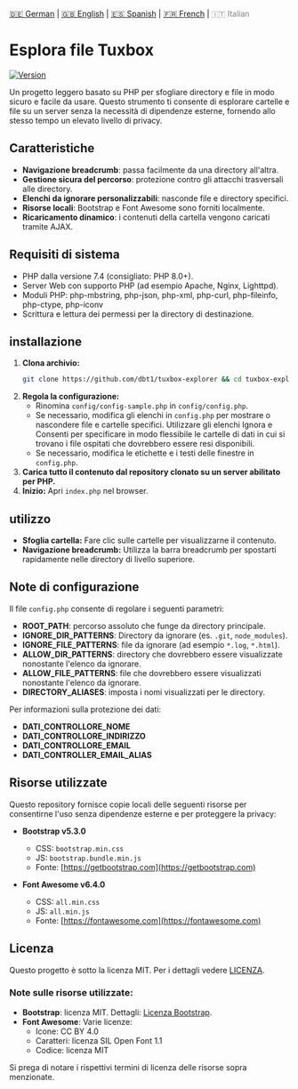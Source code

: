 <!-- LANGUAGE_LINKS_START -->
[🇩🇪 German](README_de.md) | [🇬🇧 English](README_en.md) | [🇪🇸 Spanish](README_es.md) | [🇫🇷 French](README_fr.md) | <span style="color: grey;">🇮🇹 Italian</span>
<!-- LANGUAGE_LINKS_END -->


# Esplora file Tuxbox

[![Version](https://img.shields.io/badge/version-0.1.0-blue.svg)](https://github.com/dbt1/tuxbox-explorer)

Un progetto leggero basato su PHP per sfogliare directory e file in modo sicuro e facile da usare. Questo strumento ti consente di esplorare cartelle e file su un server senza la necessità di dipendenze esterne, fornendo allo stesso tempo un elevato livello di privacy.
## Caratteristiche

- **Navigazione breadcrumb**: passa facilmente da una directory all'altra.
- **Gestione sicura del percorso**: protezione contro gli attacchi trasversali alle directory.
- **Elenchi da ignorare personalizzabili**: nasconde file e directory specifici.
- **Risorse locali**: Bootstrap e Font Awesome sono forniti localmente.
- **Ricaricamento dinamico**: i contenuti della cartella vengono caricati tramite AJAX.
## Requisiti di sistema

- PHP dalla versione 7.4 (consigliato: PHP 8.0+).
- Server Web con supporto PHP (ad esempio Apache, Nginx, Lighttpd).
- Moduli PHP: php-mbstring, php-json, php-xml, php-curl, php-fileinfo, php-ctype, php-iconv
- Scrittura e lettura dei permessi per la directory di destinazione.
## installazione

1. **Clona archivio:**
   ```bash
   git clone https://github.com/dbt1/tuxbox-explorer && cd tuxbox-explorer
   ```
2. **Regola la configurazione:**
   - Rinomina `config/config-sample.php` in `config/config.php`.
   - Se necessario, modifica gli elenchi in `config.php` per mostrare o nascondere file e cartelle specifici.
     Utilizzare gli elenchi Ignora e Consenti per specificare in modo flessibile le cartelle di dati in cui si trovano i file ospitati che dovrebbero essere resi disponibili.
   - Se necessario, modifica le etichette e i testi delle finestre in `config.php`.
3. **Carica tutto il contenuto dal repository clonato su un server abilitato per PHP.**
4. **Inizio:**
   Apri `index.php` nel browser.
## utilizzo

- **Sfoglia cartella:**
  Fare clic sulle cartelle per visualizzarne il contenuto.
- **Navigazione breadcrumb:**
  Utilizza la barra breadcrumb per spostarti rapidamente nelle directory di livello superiore.
## Note di configurazione

Il file `config.php` consente di regolare i seguenti parametri:

- **ROOT\_PATH**: percorso assoluto che funge da directory principale.
- **IGNORE\_DIR\_PATTERNS**: Directory da ignorare (es. `.git`, `node_modules`).
- **IGNORE\_FILE\_PATTERNS**: file da ignorare (ad esempio `*.log`, `*.html`).
- **ALLOW\_DIR\_PATTERNS**: directory che dovrebbero essere visualizzate nonostante l'elenco da ignorare.
- **ALLOW\_FILE\_PATTERNS**: file che dovrebbero essere visualizzati nonostante l'elenco da ignorare.
- **DIRECTORY\_ALIASES**: imposta i nomi visualizzati per le directory.

Per informazioni sulla protezione dei dati:

- **DATI\_CONTROLLORE\_NOME**
- **DATI\_CONTROLLORE\_INDIRIZZO**
- **DATI\_CONTROLLORE\_EMAIL**
- **DATI\_CONTROLLER\_EMAIL\_ALIAS**
## Risorse utilizzate

Questo repository fornisce copie locali delle seguenti risorse per consentirne l'uso senza dipendenze esterne e per proteggere la privacy:

- **Bootstrap v5.3.0**

  - CSS: `bootstrap.min.css`
  - JS: `bootstrap.bundle.min.js`
  - Fonte: [https://getbootstrap.com](https://getbootstrap.com)

- **Font Awesome v6.4.0**

  - CSS: `all.min.css`
  - JS: `all.min.js`
  - Fonte: [https://fontawesome.com](https://fontawesome.com)
## Licenza

Questo progetto è sotto la licenza MIT. Per i dettagli vedere [LICENZA](./LICENZA).
### Note sulle risorse utilizzate:

- **Bootstrap**: licenza MIT. Dettagli: [Licenza Bootstrap](https://github.com/twbs/bootstrap/blob/main/LICENSE).
- **Font Awesome**: Varie licenze:
  - Icone: CC BY 4.0
  - Caratteri: licenza SIL Open Font 1.1
  - Codice: licenza MIT

Si prega di notare i rispettivi termini di licenza delle risorse sopra menzionate.
